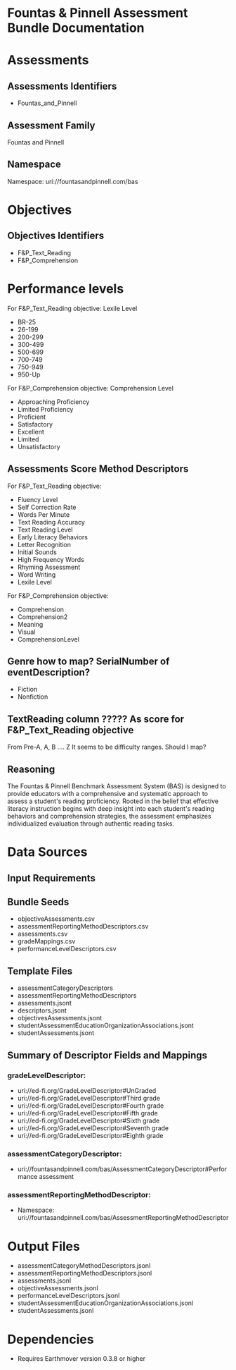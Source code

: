 # Fountas & Pinnell Assessment Bundle Documentation

# Assessments
## Assessments Identifiers
  - Fountas_and_Pinnell

## Assessment Family
Fountas and Pinnell

## Namespace
Namespace: uri://fountasandpinnell.com/bas

# Objectives
## Objectives Identifiers
 - F&P_Text_Reading
 - F&P_Comprehension



# Performance levels
For F&P_Text_Reading objective: Lexile Level
 - BR-25
 - 26-199
 - 200-299
 - 300-499
 - 500-699
 - 700-749
 - 750-949
 - 950-Up

For F&P_Comprehension objective: Comprehension Level
 - Approaching Proficiency
 - Limited Proficiency
 - Proficient
 - Satisfactory
 - Excellent
 - Limited
 - Unsatisfactory
 

## Assessments Score Method Descriptors
For F&P_Text_Reading objective:
 - Fluency Level
 - Self Correction Rate
 - Words Per Minute
 - Text Reading Accuracy
 - Text Reading Level
 - Early Literacy Behaviors
 - Letter Recognition
 - Initial Sounds
 - High Frequency Words
 - Rhyming Assessment
 - Word Writing
 - Lexile Level
 
  
For F&P_Comprehension objective:
 - Comprehension
 - Comprehension2
 - Meaning
 - Visual
 - ComprehensionLevel
  
## Genre  how to map?  SerialNumber of eventDescription?
- Fiction
- Nonfiction

## TextReading column ????? As score for F&P_Text_Reading objective
From Pre-A, A, B .... Z
It seems to be difficulty ranges.  Should I map?



## Reasoning
The Fountas & Pinnell Benchmark Assessment System (BAS) is designed to provide educators with a comprehensive and systematic approach to assess a student's reading proficiency. Rooted in the belief that effective literacy instruction begins with deep insight into each student's reading behaviors and comprehension strategies, the assessment emphasizes individualized evaluation through authentic reading tasks.

# Data Sources

## Input Requirements

## Bundle Seeds
  - objectiveAssessments.csv
  - assessmentReportingMethodDescriptors.csv
  - assessments.csv
  - gradeMappings.csv
  - performanceLevelDescriptors.csv

## Template Files
  - assessmentCategoryDescriptors
  - assessmentReportingMethodDescriptors
  - assessments.jsont
  - descriptors.jsont
  - objectivesAssessments.jsont
  - studentAssessmentEducationOrganizationAssociations.jsont
  - studentAssessments.jsont


## Summary of Descriptor Fields and Mappings

### gradeLevelDescriptor:
 - uri://ed-fi.org/GradeLevelDescriptor#UnGraded
 - uri://ed-fi.org/GradeLevelDescriptor#Third grade
 - uri://ed-fi.org/GradeLevelDescriptor#Fourth grade
 - uri://ed-fi.org/GradeLevelDescriptor#Fifth grade
 - uri://ed-fi.org/GradeLevelDescriptor#Sixth grade
 - uri://ed-fi.org/GradeLevelDescriptor#Seventh grade
 - uri://ed-fi.org/GradeLevelDescriptor#Eighth grade


### assessmentCategoryDescriptor:
- uri://fountasandpinnell.com/bas/AssessmentCategoryDescriptor#Performance assessment
  
### assessmentReportingMethodDescriptor:
- Namespace: uri://fountasandpinnell.com/bas/AssessmentReportingMethodDescriptor



# Output Files
- assessmentCategoryMethodDescriptors.jsonl
- assessmentReportingMethodDescriptors.jsonl
- assessments.jsonl
- objectiveAssessments.jsonl
- performanceLevelDescriptors.jsonl
- studentAssessmentEducationOrganizationAssociations.jsonl
- studentAssessments.jsonl


# Dependencies
- Requires Earthmover version 0.3.8 or higher